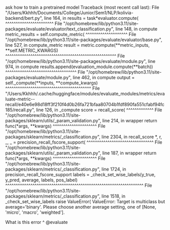 ask how to train a pretrained model
Traceback (most recent call last):
File "/Users/Kkhhh/Documents/College/Junior/Sem1/NLP/kolivia-backend/bert.py", line 164, in <module>
results = task*evaluator.compute(
^^^^^^^^^^^^^^^^^^^^^^^
File "/opt/homebrew/lib/python3.11/site-packages/evaluate/evaluator/text_classification.py", line 148, in compute
metric_results = self.compute_metric(
^^^^^^^^^^^^^^^^^^^^
File "/opt/homebrew/lib/python3.11/site-packages/evaluate/evaluator/base.py", line 527, in compute_metric
result = metric.compute(**metric_inputs, **self.METRIC_KWARGS)
^^^^^^^^^^^^^^^^^^^^^^^^^^^^^^^^^^^^^^^^^^^^^^^^^^^^^
File "/opt/homebrew/lib/python3.11/site-packages/evaluate/module.py", line 974, in compute
results.append(evaluation_module.compute(**batch))
^^^^^^^^^^^^^^^^^^^^^^^^^^^^^^^^^^
File "/opt/homebrew/lib/python3.11/site-packages/evaluate/module.py", line 462, in compute
output = self.\_compute(**inputs, **compute_kwargs)
^^^^^^^^^^^^^^^^^^^^^^^^^^^^^^^^^^^^^^^^^
File "/Users/Kkhhh/.cache/huggingface/modules/evaluate_modules/metrics/evaluate-metric--recall/e40e6e98d18ff3f210f4d0b26fa721bfaa80704b1fdf890fa551cfabf94fc185/recall.py", line 126, in \_compute
score = recall_score(
^^^^^^^^^^^^^
File "/opt/homebrew/lib/python3.11/site-packages/sklearn/utils/\_param_validation.py", line 214, in wrapper
return func(\*args, **kwargs)
^^^^^^^^^^^^^^^^^^^^^
File "/opt/homebrew/lib/python3.11/site-packages/sklearn/metrics/\_classification.py", line 2304, in recall_score
*, r, _, _ = precision_recall_fscore_support(
^^^^^^^^^^^^^^^^^^^^^^^^^^^^^^^^
File "/opt/homebrew/lib/python3.11/site-packages/sklearn/utils/\_param_validation.py", line 187, in wrapper
return func(\*args, \*\*kwargs)
^^^^^^^^^^^^^^^^^^^^^
File "/opt/homebrew/lib/python3.11/site-packages/sklearn/metrics/\_classification.py", line 1724, in precision_recall_fscore_support
labels = \_check_set_wise_labels(y_true, y_pred, average, labels, pos_label)
^^^^^^^^^^^^^^^^^^^^^^^^^^^^^^^^^^^^^^^^^^^^^^^^^^^^^^^^^^^^^^^^^^
File "/opt/homebrew/lib/python3.11/site-packages/sklearn/metrics/\_classification.py", line 1518, in \_check_set_wise_labels
raise ValueError(
ValueError: Target is multiclass but average='binary'. Please choose another average setting, one of [None, 'micro', 'macro', 'weighted'].

What is this error ^ @evaluate
